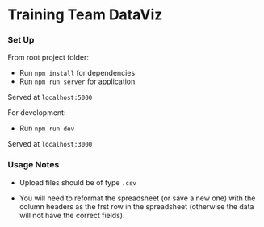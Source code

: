 # Training Team DataViz

### Set Up

From root project folder:

- Run `npm install` for dependencies
- Run `npm run server` for application

Served at `localhost:5000`

For development:

- Run `npm run dev`

Served at `localhost:3000`

### Usage Notes

- Upload files should be of type `.csv`

- You will need to reformat the spreadsheet (or save a new one) with the column headers as the frst row in the spreadsheet (otherwise the data will not have the correct fields).
